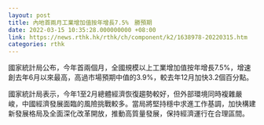 ```yaml
---
layout: post
title: 內地首兩月工業增加值按年增長7.5%　勝預期
date: 2022-03-15 10:35:28.000000000 +08:00
link: https://news.rthk.hk/rthk/ch/component/k2/1638978-20220315.htm
categories: rthk
---
```


國家統計局公布，今年首兩個月，全國規模以上工業增加值按年增長7.5%，增速創去年6月以來最高，高過市場預期中值的3.9%，較去年12月加快3.2個百分點。

國家統計局表示，今年1至2月總體經濟恢復趨勢較好，但外部環境同時複雜嚴峻，中國經濟發展面臨的風險挑戰較多。當局將堅持穩中求進工作基調，加快構建新發展格局及全面深化改革開放，推動高質量發展，保持經濟運行在合理區間。
